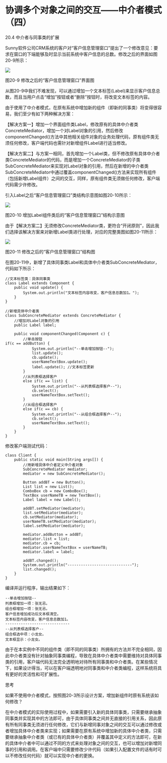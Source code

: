 # 协调多个对象之间的交互——中介者模式（四）

20.4 中介者与同事类的扩展

Sunny软件公司CRM系统的客户对“客户信息管理窗口”提出了一个修改意见：要求在窗口的下端能够及时显示当前系统中客户信息的总数。修改之后的界面如图20-9所示：

![](http://img.my.csdn.net/uploads/201301/08/1357653249_4096.jpg)

图20-9 修改之后的“客户信息管理窗口”界面图

从图20-9中我们不难发现，可以通过增加一个文本标签(Label)来显示客户信息总数，而且当用户点击“增加”按钮或者“删除”按钮时，将改变文本标签的内容。

由于使用了中介者模式，在原有系统中增加新的组件（即新的同事类）将变得很容易，我们至少有如下两种解决方案：

【解决方案一】增加一个界面组件类Label，修改原有的具体中介者类ConcreteMediator，增加一个对Label对象的引用，然后修改componentChanged()方法中其他相关组件对象的业务处理代码，原有组件类无须任何修改，客户端代码也需针对新增组件Label进行适当修改。

【解决方案二】与方案一相同，首先增加一个Label类，但不修改原有具体中介者类ConcreteMediator的代码，而是增加一个ConcreteMediator的子类SubConcreteMediator来实现对Label对象的引用，然后在新增的中介者类SubConcreteMediator中通过覆盖componentChanged()方法来实现所有组件（包括新增Label组件）之间的交互，同样，原有组件类无须做任何修改，客户端代码需少许修改。

引入Label之后“客户信息管理窗口”类结构示意图如图20-10所示：

![](http://img.my.csdn.net/uploads/201301/08/1357653254_7868.jpg)

图20-10 增加Label组件类后的“客户信息管理窗口”结构示意图

由于【解决方案二】无须修改ConcreteMediator类，更符合“开闭原则”，因此我们选择该解决方案来对新增Label类进行处理，对应的完整类图如图20-11所示：

![](http://img.my.csdn.net/uploads/201301/08/1357653264_4751.jpg)

图20-11 修改之后的“客户信息管理窗口”结构图

在图20-11中，新增了具体同事类Label和具体中介者类SubConcreteMediator，代码如下所示：

```
//文本标签类：具体同事类  
class Label extends Component {  
    public void update() {  
        System.out.println("文本标签内容改变，客户信息总数加1。");  
    }  
}  
  
//新增具体中介者类  
class SubConcreteMediator extends ConcreteMediator {  
    //增加对Label对象的引用  
    public Label label;  
      
    public void componentChanged(Component c) {  
        //单击按钮  
if(c == addButton) {  
            System.out.println("--单击增加按钮--");  
            list.update();  
            cb.update();  
            userNameTextBox.update();  
            label.update(); //文本标签更新  
        }  
        //从列表框选择客户  
        else if(c == list) {  
            System.out.println("--从列表框选择客户--");  
            cb.select();  
            userNameTextBox.setText();  
        }  
        //从组合框选择客户  
        else if(c == cb) {  
            System.out.println("--从组合框选择客户--");  
            cb.select();  
            userNameTextBox.setText();  
        }  
    }  
}  
```

修改客户端测试代码：

```
class Client {  
    public static void main(String args[]) {  
        //用新增具体中介者定义中介者对象  
        SubConcreteMediator mediator;  
        mediator = new SubConcreteMediator();  
          
        Button addBT = new Button();  
        List list = new List();  
        ComboBox cb = new ComboBox();  
        TextBox userNameTB = new TextBox();  
        Label label = new Label();  
  
        addBT.setMediator(mediator);  
        list.setMediator(mediator);  
        cb.setMediator(mediator);  
        userNameTB.setMediator(mediator);  
        label.setMediator(mediator);  
          
        mediator.addButton = addBT;  
        mediator.list = list;  
        mediator.cb = cb;  
        mediator.userNameTextBox = userNameTB;  
        mediator.label = label;  
              
        addBT.changed();  
        System.out.println("-----------------------------");  
        list.changed();  
    }  
}  
```

编译并运行程序，输出结果如下：

```
--单击增加按钮--
列表框增加一项：张无忌。
组合框增加一项：张无忌。
客户信息增加成功后文本框清空。
文本标签内容改变，客户信息总数加1。
-----------------------------
--从列表框选择客户--
组合框选中项：小龙女。
文本框显示：小龙女。
```

由于在本实例中不同的组件类（即不同的同事类）所拥有的方法并不完全相同，因此中介者类没有针对抽象同事类编程，导致在具体中介者类中需要维持对具体同事类的引用，客户端代码无法完全透明地对待所有同事类和中介者类。在某些情况下，如果设计得当，可以在客户端透明地对同事类和中介者类编程，这样系统将具有更好的灵活性和可扩展性。

思考

如果不使用中介者模式，按照图20-3所示设计方案，增加新组件时原有系统该如何修改？

在中介者模式的实际使用过程中，如果需要引入新的具体同事类，只需要继承抽象同事类并实现其中的方法即可，由于具体同事类之间并无直接的引用关系，因此原有所有同事类无须进行任何修改，它们与新增同事对象之间的交互可以通过修改或者增加具体中介者类来实现；如果需要在原有系统中增加新的具体中介者类，只需要继承抽象中介者类（或已有的具体中介者类）并覆盖其中定义的方法即可，在新的具体中介者中可以通过不同的方式来处理对象之间的交互，也可以增加对新增同事的引用和调用。在客户端中只需要修改少许代码（如果引入配置文件的话有时可以不修改任何代码）就可以实现中介者的更换。